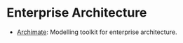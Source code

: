 # Enterprise Architecture

- [Archimate](https://www.archimatetool.com/): Modelling toolkit for enterprise architecture.